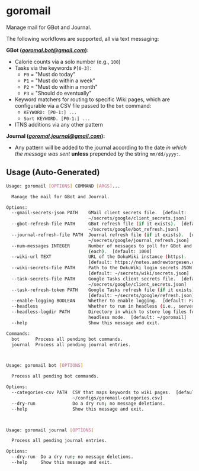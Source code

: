 # goromail

Manage mail for GBot and Journal.

The following workflows are supported, all via text messaging:

**GBot (*goromal.bot@gmail.com*):**

- Calorie counts via a solo number (e.g., `100`)
- Tasks via the keywords `P[0-3]:`
  - `P0` = "Must do today"
  - `P1` = "Must do within a week"
  - `P2` = "Must do within a month"
  - `P3` = "Should do eventually"
- Keyword matchers for routing to specific Wiki pages, which are configurable via a CSV file passed to the `bot` command:
  - `KEYWORD: [P0-1:] ...`
  - `Sort KEYWORD. [P0-1:] ...`
- ITNS additions via any other pattern

**Journal (*goromal.journal@gmail.com*):**

- Any pattern will be added to the journal according to the date *in which the message was sent* **unless** prepended by the string `mm/dd/yyyy:`.

## Usage (Auto-Generated)

```bash
Usage: goromail [OPTIONS] COMMAND [ARGS]...

  Manage the mail for GBot and Journal.

Options:
  --gmail-secrets-json PATH    GMail client secrets file.  [default:
                               ~/secrets/google/client_secrets.json]
  --gbot-refresh-file PATH     GBot refresh file (if it exists).  [default:
                               ~/secrets/google/bot_refresh.json]
  --journal-refresh-file PATH  Journal refresh file (if it exists).  [default:
                               ~/secrets/google/journal_refresh.json]
  --num-messages INTEGER       Number of messages to poll for GBot and Journal
                               (each).  [default: 1000]
  --wiki-url TEXT              URL of the DokuWiki instance (https).
                               [default: https://notes.andrewtorgesen.com]
  --wiki-secrets-file PATH     Path to the DokuWiki login secrets JSON file.
                               [default: ~/secrets/wiki/secrets.json]
  --task-secrets-file PATH     Google Tasks client secrets file.  [default:
                               ~/secrets/google/client_secrets.json]
  --task-refresh-token PATH    Google Tasks refresh file (if it exists).
                               [default: ~/secrets/google/refresh.json]
  --enable-logging BOOLEAN     Whether to enable logging.  [default: False]
  --headless                   Whether to run in headless (i.e., server) mode.
  --headless-logdir PATH       Directory in which to store log files for
                               headless mode.  [default: ~/goromail]
  --help                       Show this message and exit.

Commands:
  bot      Process all pending bot commands.
  journal  Process all pending journal entries.



Usage: goromail bot [OPTIONS]

  Process all pending bot commands.

Options:
  --categories-csv PATH  CSV that maps keywords to wiki pages.  [default:
                         ~/configs/goromail-categories.csv]
  --dry-run              Do a dry run; no message deletions.
  --help                 Show this message and exit.



Usage: goromail journal [OPTIONS]

  Process all pending journal entries.

Options:
  --dry-run  Do a dry run; no message deletions.
  --help     Show this message and exit.

```

